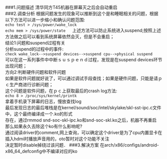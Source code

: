 ###1.问题描述
清华同方T45机器在屏幕灭之后会自动重启  
###2.调查分析
根据问题发生的现象可以推断到这个是和睡眠相关的问题，根据以下方法可以进一步缩小和确认问题范围:  
`echo test > /sys/power/wake_lock`  
`echo mem > /sys/power/state`   　 
上述方法可以防止系统进入suspend;按照上述方法做之后可以看到系统屏幕依然会灭，但是不会重启；  
结论1:问题和suspend过程有关  
分析suspend的过程中的事件:  
`check wake_lock-->suspend devices-->suspend cpu-->physical suspend`   
可以在这一系列事件中中断ｓｕｓｐｅｎｄ过程，发现是在suspend devices环节出现问题；  
方向2:判断硬件问题和软件问题  
如果是软件问题就好说了，可以通过调试手段查找；如果是硬件问题，只能是请ｐｃ生产商进行诊断问题；  
这个问题是软件问题，在ｐｃ上获取最后的crash log方法:  
`echo 8 > /proc/sys/kernel/printk`   
拿着手机录下屏幕的日志，慢放查找log  
最后发现日志的最后堆栈是在kernel/sound/soc/intel/skylake/skl-sst-ipc.c文件中，这个最终编译成一个.ko的形式  
存在，通过rmmod snd-soc-skl-ipc.ko和snd-soc-skl.ko之后，机器不再重启  
那么如果永久去除这个ko有什么影响呢?  
通过阅读driver的comment,网上查询，可以确定这个driver是为了cpu内置显卡在插入hdmi时播放声音用的，oto暂时对这个功能不关注  
决定暂时disable掉绕过该问题．
###3.解决方案
在arch/x86/configs/android-x86_64_defconfig中不编译对应的ko
